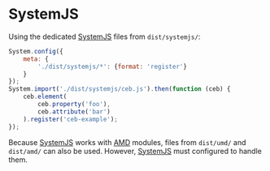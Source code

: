 # SystemJS

Using the dedicated [SystemJS](https://github.com/systemjs/systemjs) files from `dist/systemjs/`:

```javascript
System.config({
    meta: {
        './dist/systemjs/*': {format: 'register'}
    }
});
System.import('./dist/systemjs/ceb.js').then(function (ceb) {
    ceb.element(
        ceb.property('foo'),
        ceb.attribute('bar')
    ).register('ceb-example');
});
```

Because [SystemJS](https://github.com/systemjs/systemjs) works with [AMD](https://github.com/amdjs/amdjs-api) modules,
files from `dist/umd/` and `dist/amd/` can also be used.
However, [SystemJS](https://github.com/systemjs/systemjs) must configured to handle them.
